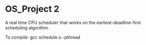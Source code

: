 # OS_Project 2
A real time CPU scheduler that works on the earliest-deadline-first scheduling algorithm.

To compile: gcc schedule.o -pthread
